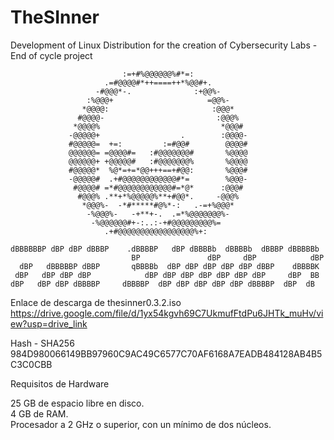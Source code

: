 # TheSInner
Development of Linux Distribution for the creation of Cybersecurity Labs - End of cycle project

                             :=+#%@@@@@@%#*=:            
                         .=#@@@@#*++====++*%@@#+.        
                       -#@@@*-.              :+@@%-      
                     :%@@@+                     =@@%-    
                    *@@@@:                       :@@@*   
                   #@@@@-                         :@@@%  
                  *@@@@%                           *@@@# 
                 -@@@@@+                  .        :@@@@-
                 #@@@@@=  +=:         :=#@@#        @@@@#
                 @@@@@@= =@@@@#=   :#@@@@@@@#       %@@@@
                 @@@@@@+ +@@@@@#   :#@@@@@@@%       %@@@@
                 #@@@@@*  %@*=+=*@@+++==+#@@:       %@@@#
                 -@@@@@#  .+#@@@@@@@@@@@@#*=        %@@@-
                  #@@@@# =*#@@@@@@@@@@@@#=*@*      :@@@# 
                   #@@@% .**+*%@@@@@%**+#@@*.     -@@@%  
                    *@@@%-  -*#*****#@%*-:   .-=+%@@@*   
                     -%@@@%-   -+**+-.  .=*%@@@@@@@%-    
                      -%@@@@@@#+-:..:-+#@@@@@@@@@%=      
                         .+#@@@@@@@@@@@@@@@@@%+:          

    dBBBBBBP dBP dBP dBBBP    .dBBBBP   dBP dBBBBb  dBBBBb  dBBBP dBBBBBb    
                               BP               dBP     dBP            dBP   
      dBP   dBBBBBP dBBP       qBBBBb  dBP dBP dBP dBP dBP dBBP    dBBBBK    
     dBP   dBP dBP dBP            dBP dBP dBP dBP dBP dBP dBP     dBP  BB   
    dBP   dBP dBP dBBBBP     dBBBBP  dBP dBP dBP dBP dBP dBBBBP  dBP  dB    
 


Enlace de descarga de thesinner0.3.2.iso  
https://drive.google.com/file/d/1yx54kgvh69C7UkmufFtdPu6JHTk_muHv/view?usp=drive_link  
  
Hash - SHA256  
984D980066149BB97960C9AC49C6577C70AF6168A7EADB484128AB4B5C3C0CBB  
  
Requisitos de Hardware  
  
25 GB de espacio libre en disco.  
4 GB de RAM.  
Procesador a 2 GHz o superior, con un mínimo de dos núcleos.  
  
